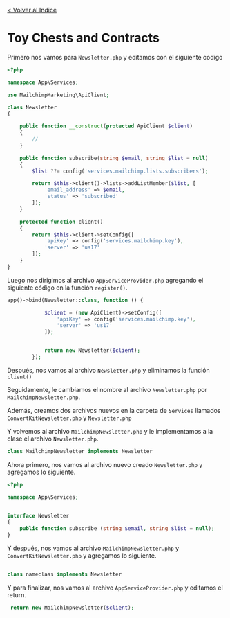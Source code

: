 [< Volver al Indice](/Docs/readme.md/)

# Toy Chests and Contracts

Primero nos vamos para `Newsletter.php` y editamos con el siguiente codigo

```php
<?php

namespace App\Services;

use MailchimpMarketing\ApiClient;

class Newsletter
{

    public function __construct(protected ApiClient $client)
    {
        //
    }

    public function subscribe(string $email, string $list = null)
    {
        $list ??= config('services.mailchimp.lists.subscribers');

        return $this->client()->lists->addListMember($list, [
            'email_address' => $email,
            'status' => 'subscribed'
        ]);
    }

    protected function client()
    {
        return $this->client->setConfig([
            'apiKey' => config('services.mailchimp.key'),
            'server' => 'us17'
        ]);
    }
}
```

Luego nos dirigimos al archivo `AppServiceProvider.php` agregando el siguiente código en la función `register()`.

```php
app()->bind(Newsletter::class, function () {

            $client = (new ApiClient)->setConfig([
                'apiKey' => config('services.mailchimp.key'),
                'server' => 'us17'
            ]);


            return new Newsletter($client);
        });
```

Después, nos vamos al archivo `Newsletter.php` y eliminamos la función `client()`

Seguidamente, le cambiamos el nombre al archivo `Newsletter.php` por `MailchimpNewsletter.php`.

Además, creamos dos archivos nuevos en la carpeta de `Services` llamados `ConvertKitNewsletter.php` y `Newsletter.php`

Y volvemos al archivo `MailchimpNewsletter.php` y le implementamos a la clase el archivo `Newsletter.php`.

```php
class MailchimpNewsletter implements Newsletter
```

Ahora primero, nos vamos al archivo nuevo creado `Newsletter.php` y agregamos lo siguiente.

```php
<?php

namespace App\Services;


interface Newsletter
{
    public function subscribe (string $email, string $list = null);
}
```

Y después, nos vamos al archivo `MailchimpNewsletter.php` y `ConvertKitNewsletter.php` y agregamos lo siguiente.

```php

class nameclass implements Newsletter

```

Y para finalizar, nos vamos al archivo `AppServiceProvider.php` y editamos el return.

```php
 return new MailchimpNewsletter($client);
```